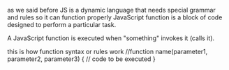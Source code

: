 as we said before JS is a dynamic language that needs special grammar and rules so it can function properly  JavaScript function is a block of code designed to perform a particular task.

A JavaScript function is executed when "something" invokes it (calls it).

this is how function syntax or rules work 
//function name(parameter1, parameter2, parameter3) {
  // code to be executed
}